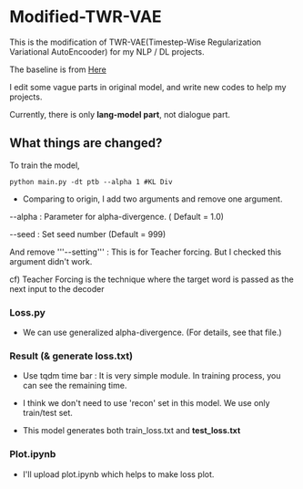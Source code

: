 # Modified-TWR-VAE

This is the modification of TWR-VAE(Timestep-Wise Regularization Variational AutoEncooder) for my NLP / DL projects.

The baseline is from [Here](https://github.com/ruizheliUOA/TWR-VAE/)

I edit some vague parts in original model, and write new codes to help my projects.

Currently, there is only **lang-model part**, not dialogue part.

## What things are changed?

To train the model,

```
python main.py -dt ptb --alpha 1 #KL Div
```

- Comparing to origin, I add two arguments and remove one argument.

--alpha : Parameter for alpha-divergence. ( Default = 1.0)

--seed : Set seed number (Default = 999)


And remove '''--setting''' : This is for Teacher forcing. But I checked this argument didn't work.

cf) Teacher Forcing is the technique where the target word is passed as the next input to the decoder


### Loss.py

- We can use generalized alpha-divergence. (For details, see that file.)


### Result (& generate loss.txt)

- Use tqdm time bar : It is very simple module. In training process, you can see the remaining time.

- I think we don't need to use 'recon' set in this model. We use only train/test set.

- This model generates both train_loss.txt and **test_loss.txt**


### Plot.ipynb

- I'll upload plot.ipynb which helps to make loss plot.


